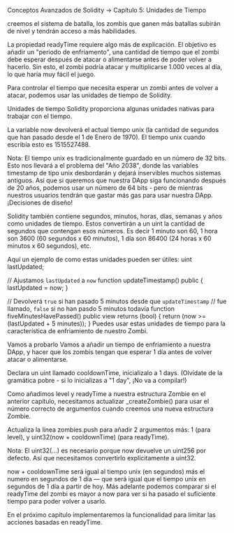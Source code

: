 Conceptos Avanzados de Solidity -> Capítulo 5: Unidades de Tiempo

creemos el sistema de batalla, los zombis que ganen más batallas subirán de nivel y tendrán acceso a más habilidades.

La propiedad readyTime requiere algo más de explicación. El objetivo es añadir un "periodo de enfriamento", una cantidad de tiempo que el zombi debe esperar después de atacar o alimentarse antes de poder volver a hacerlo. Sin esto, el zombi podría atacar y multiplicarse 1.000 veces al día, lo que haría muy fácil el juego.

Para controlar el tiempo que necesita esperar un zombi antes de volver a atacar, podemos usar las unidades de tiempo de Solidity.


Unidades de tiempo
Solidity proporciona algunas unidades nativas para trabajar con el tiempo.

La variable now devolverá el actual tiempo unix (la cantidad de segundos que han pasado desde el 1 de Enero de 1970). El tiempo unix cuando escribía esto es 1515527488.

Nota: El tiempo unix es tradicionalmente guardado en un número de 32 bits. Esto nos llevará a el problema del "Año 2038", donde las variables timestamp de tipo unix desbordarán y dejará inservibles muchos sistemas antiguos. Así que si queremos que nuestra DApp siga funcionando después de 20 años, podemos usar un número de 64 bits - pero de mientras nuestros usuarios tendrán que gastar más gas para usar nuestra DApp. ¡Decisiones de diseño!

Solidity también contiene segundos, minutos, horas, días, semanas y años como unidades de tiempo. Estos convertirán a un uint la cantidad de segundos que contengan esos números. Es decir 1 minuto son 60, 1 hora son 3600 (60 segundos x 60 minutos), 1 día son 86400 (24 horas x 60 minutos x 60 segundos), etc.

Aquí un ejemplo de como estas unidades pueden ser útiles:
uint lastUpdated;

// Ajustamos `lastUpdated` a `now`
function updateTimestamp() public {
  lastUpdated = now;
}

// Devolverá `true` si han pasado 5 minutos desde que `updateTimestamp`
// fue llamado, `false` si no han pasdo 5 minutos todavía
function fiveMinutesHavePassed() public view returns (bool) {
  return (now >= (lastUpdated + 5 minutes));
}
Puedes usar estas unidades de tiempo para la característica de enfriamiento de nuestro Zombi.


Vamos a probarlo
Vamos a añadir un tiempo de enfriamiento a nuestra DApp, y hacer que los zombis tengan que esperar 1 día antes de volver atacar o alimentarse.

Declara un uint llamado cooldownTime, inicializalo a 1 days. (Olvídate de la gramática pobre - si lo inicializas a "1 day", ¡No va a compilar!)

Como añadimos level y readyTime a nuestra estructura Zombie en el anterior capítulo, necesitamos actualizar _createZombie() para usar el número correcto de argumentos cuando creemos una nueva estructura Zombie.

Actualiza la línea zombies.push para añadir 2 argumentos más: 1 (para level), y uint32(now + cooldownTime) (para readyTime).

Nota: El uint32(...) es necesario porque now devuelve un uint256 por defecto. Así que necesitamos convertirlo explícitamente a uint32.

now + cooldownTime será igual al tiempo unix (en segundos) más el numero en segundos de 1 día — que será igual que el tiempo unix en segundos de 1 día a partir de hoy. Más adelante podemos comparar si el readyTime del zombi es mayor a now para ver si ha pasado el suficiente tiempo para poder volver a usarlo.

En el próximo capítulo implementaremos la funcionalidad para limitar las acciones basadas en readyTime.